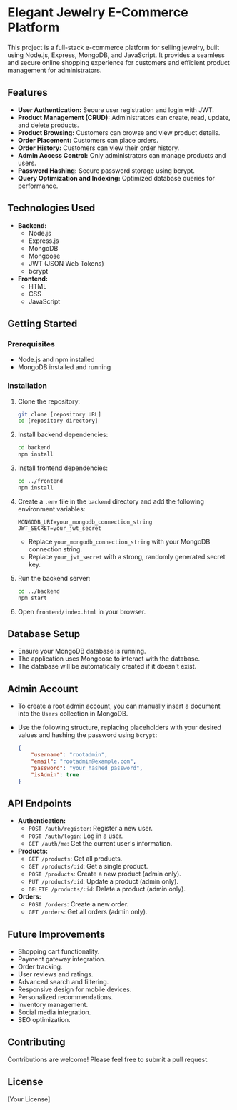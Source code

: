 # Elegant Jewelry E-Commerce Platform

This project is a full-stack e-commerce platform for selling jewelry, built using Node.js, Express, MongoDB, and JavaScript. It provides a seamless and secure online shopping experience for customers and efficient product management for administrators.

## Features

* **User Authentication:** Secure user registration and login with JWT.
* **Product Management (CRUD):** Administrators can create, read, update, and delete products.
* **Product Browsing:** Customers can browse and view product details.
* **Order Placement:** Customers can place orders.
* **Order History:** Customers can view their order history.
* **Admin Access Control:** Only administrators can manage products and users.
* **Password Hashing:** Secure password storage using bcrypt.
* **Query Optimization and Indexing:** Optimized database queries for performance.

## Technologies Used

* **Backend:**
    * Node.js
    * Express.js
    * MongoDB
    * Mongoose
    * JWT (JSON Web Tokens)
    * bcrypt
* **Frontend:**
    * HTML
    * CSS
    * JavaScript

## Getting Started

### Prerequisites

* Node.js and npm installed
* MongoDB installed and running

### Installation

1.  Clone the repository:

    ```bash
    git clone [repository URL]
    cd [repository directory]
    ```

2.  Install backend dependencies:

    ```bash
    cd backend
    npm install
    ```

3.  Install frontend dependencies:

    ```bash
    cd ../frontend
    npm install
    ```

4.  Create a `.env` file in the `backend` directory and add the following environment variables:

    ```
    MONGODB_URI=your_mongodb_connection_string
    JWT_SECRET=your_jwt_secret
    ```

    * Replace `your_mongodb_connection_string` with your MongoDB connection string.
    * Replace `your_jwt_secret` with a strong, randomly generated secret key.

5.  Run the backend server:

    ```bash
    cd ../backend
    npm start
    ```

6.  Open `frontend/index.html` in your browser.

## Database Setup

* Ensure your MongoDB database is running.
* The application uses Mongoose to interact with the database.
* The database will be automatically created if it doesn't exist.

## Admin Account

* To create a root admin account, you can manually insert a document into the `Users` collection in MongoDB.
* Use the following structure, replacing placeholders with your desired values and hashing the password using `bcrypt`:

    ```json
    {
        "username": "rootadmin",
        "email": "rootadmin@example.com",
        "password": "your_hashed_password",
        "isAdmin": true
    }
    ```

## API Endpoints

* **Authentication:**
    * `POST /auth/register`: Register a new user.
    * `POST /auth/login`: Log in a user.
    * `GET /auth/me`: Get the current user's information.
* **Products:**
    * `GET /products`: Get all products.
    * `GET /products/:id`: Get a single product.
    * `POST /products`: Create a new product (admin only).
    * `PUT /products/:id`: Update a product (admin only).
    * `DELETE /products/:id`: Delete a product (admin only).
* **Orders:**
    * `POST /orders`: Create a new order.
    * `GET /orders`: Get all orders (admin only).

## Future Improvements

* Shopping cart functionality.
* Payment gateway integration.
* Order tracking.
* User reviews and ratings.
* Advanced search and filtering.
* Responsive design for mobile devices.
* Personalized recommendations.
* Inventory management.
* Social media integration.
* SEO optimization.

## Contributing

Contributions are welcome! Please feel free to submit a pull request.

## License

[Your License]
